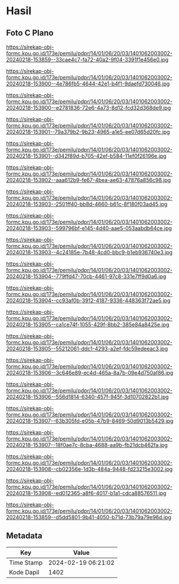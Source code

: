 # Hasil

## Foto C Plano

https://sirekap-obj-formc.kpu.go.id/173e/pemilu/pdpr/14/01/06/20/03/1401062003002-20240218-153859--33cae4c7-fa72-40a2-9f04-3391f1e456e0.jpg

https://sirekap-obj-formc.kpu.go.id/173e/pemilu/pdpr/14/01/06/20/03/1401062003002-20240218-153900--4e786fb5-4644-42e1-b4f1-9daefd730046.jpg

https://sirekap-obj-formc.kpu.go.id/173e/pemilu/pdpr/14/01/06/20/03/1401062003002-20240218-153900--e2781836-72e6-4a73-8d12-fcd32d368de9.jpg

https://sirekap-obj-formc.kpu.go.id/173e/pemilu/pdpr/14/01/06/20/03/1401062003002-20240218-153901--79a379b2-9b23-4965-a1e5-ee07d65d20fc.jpg

https://sirekap-obj-formc.kpu.go.id/173e/pemilu/pdpr/14/01/06/20/03/1401062003002-20240218-153901--d342f89d-b705-42ef-b584-11ef0f26196e.jpg

https://sirekap-obj-formc.kpu.go.id/173e/pemilu/pdpr/14/01/06/20/03/1401062003002-20240218-153902--aaa612b9-fe67-4bea-ae63-47876a856c98.jpg

https://sirekap-obj-formc.kpu.go.id/173e/pemilu/pdpr/14/01/06/20/03/1401062003002-20240218-153903--2501ff40-bb8d-4660-b61c-8f180f03ad45.jpg

https://sirekap-obj-formc.kpu.go.id/173e/pemilu/pdpr/14/01/06/20/03/1401062003002-20240218-153903--599796bf-e145-4d40-aae5-053aabdb64ce.jpg

https://sirekap-obj-formc.kpu.go.id/173e/pemilu/pdpr/14/01/06/20/03/1401062003002-20240218-153903--4c24185e-7b48-4cd0-bbc9-b1eb936740e3.jpg

https://sirekap-obj-formc.kpu.go.id/173e/pemilu/pdpr/14/01/06/20/03/1401062003002-20240218-153904--779ffd47-70cb-4461-97c8-331e7ff9d0a6.jpg

https://sirekap-obj-formc.kpu.go.id/173e/pemilu/pdpr/14/01/06/20/03/1401062003002-20240218-153904--cc93af0b-3912-4187-9336-448363f72ae5.jpg

https://sirekap-obj-formc.kpu.go.id/173e/pemilu/pdpr/14/01/06/20/03/1401062003002-20240218-153905--ca1ce74f-1055-429f-8bb2-385e84a8425e.jpg

https://sirekap-obj-formc.kpu.go.id/173e/pemilu/pdpr/14/01/06/20/03/1401062003002-20240218-153905--55212061-ddc1-4293-a2ef-fdc59edeeac3.jpg

https://sirekap-obj-formc.kpu.go.id/173e/pemilu/pdpr/14/01/06/20/03/1401062003002-20240218-153906--3c646e89-ec4d-465a-8a7b-09e4d750af86.jpg

https://sirekap-obj-formc.kpu.go.id/173e/pemilu/pdpr/14/01/06/20/03/1401062003002-20240218-153906--556d1814-6340-457f-945f-3d10702822b1.jpg

https://sirekap-obj-formc.kpu.go.id/173e/pemilu/pdpr/14/01/06/20/03/1401062003002-20240218-153907--63b305fd-e05b-47b9-8469-50d9013b5429.jpg

https://sirekap-obj-formc.kpu.go.id/173e/pemilu/pdpr/14/01/06/20/03/1401062003002-20240218-153907--18f0ae7c-8cba-4688-aa9b-fb21dcb462fa.jpg

https://sirekap-obj-formc.kpu.go.id/173e/pemilu/pdpr/14/01/06/20/03/1401062003002-20240218-153908--cb02356e-1d3b-484a-9448-fd23215e3002.jpg

https://sirekap-obj-formc.kpu.go.id/173e/pemilu/pdpr/14/01/06/20/03/1401062003002-20240218-153908--ed012365-a8f6-4017-b1a1-cdca88576511.jpg

https://sirekap-obj-formc.kpu.go.id/173e/pemilu/pdpr/14/01/06/20/03/1401062003002-20240218-153859--d5dd5801-9b41-4050-b71d-73b79a79e96d.jpg


## Metadata

| Key        | Value               |
| ---------- | ------------------- |
| Time Stamp | 2024-02-19 06:21:02 |
| Kode Dapil | 1402                |



